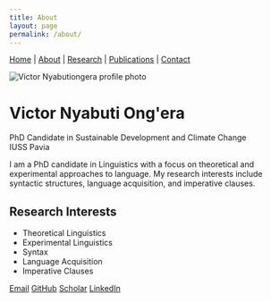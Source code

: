 ```yaml
---
title: About
layout: page
permalink: /about/
---
```

<!-- Navigation -->
[Home](/) | [About](/about/) | [Research](/research/) | [Publications](/publications/) | [Contact](/contact/)

![Victor Nyabutiongera profile photo](profile-placeholder.jpg)

# Victor Nyabuti Ong'era

PhD Candidate in Sustainable Development and Climate Change  
IUSS Pavia

I am a PhD candidate in Linguistics with a focus on theoretical and experimental approaches to language. My research interests include syntactic structures, language acquisition, and imperative clauses.

## Research Interests
- Theoretical Linguistics
- Experimental Linguistics
- Syntax
- Language Acquisition
- Imperative Clauses

<!-- Contact -->
[Email](mailto:victor@university.edu) [GitHub](https://github.com/Ongevic) [Scholar](https://scholar.google.com) [LinkedIn](https://linkedin.com)
